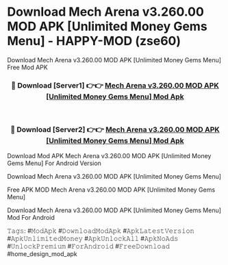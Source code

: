 # Download Mech Arena v3.260.00 MOD APK [Unlimited Money Gems Menu] - HAPPY-MOD (zse60)
Download Mech Arena v3.260.00 MOD APK [Unlimited Money Gems Menu] Free Mod APK

<div align="center">
<h3>🔴 Download [Server1] 👉👉 <a href="https://apkcomod.com?title=Mech_Arena_v3.260.00_MOD_APK_[Unlimited_Money_Gems_Menu]">Mech Arena v3.260.00 MOD APK [Unlimited Money Gems Menu] Mod Apk</a></h3><br>

<h3>🔴 Download [Server2] 👉👉 <a href="https://apkcomod.com?title=Mech_Arena_v3.260.00_MOD_APK_[Unlimited_Money_Gems_Menu]">Mech Arena v3.260.00 MOD APK [Unlimited Money Gems Menu] Mod Apk</a></h3>
</div>


Download Mod APK Mech Arena v3.260.00 MOD APK [Unlimited Money Gems Menu] For Android Version

Download Mech Arena v3.260.00 MOD APK [Unlimited Money Gems Menu] 

Free APK MOD Mech Arena v3.260.00 MOD APK [Unlimited Money Gems Menu] 

Download Mech Arena v3.260.00 MOD APK [Unlimited Money Gems Menu] Mod For Android

𝚃𝚊𝚐𝚜: #𝙼𝚘𝚍𝙰𝚙𝚔 #𝙳𝚘𝚠𝚗𝚕𝚘𝚊𝚍𝙼𝚘𝚍𝙰𝚙𝚔 #𝙰𝚙𝚔𝙻𝚊𝚝𝚎𝚜𝚝𝚅𝚎𝚛𝚜𝚒𝚘𝚗 #𝙰𝚙𝚔𝚄𝚗𝚕𝚒𝚖𝚒𝚝𝚎𝚍𝙼𝚘𝚗𝚎𝚢 #𝙰𝚙𝚔𝚄𝚗𝚕𝚘𝚌𝚔𝙰𝚕𝚕 #𝙰𝚙𝚔𝙽𝚘𝙰𝚍𝚜 #𝚄𝚗𝚕𝚘𝚌𝚔𝙿𝚛𝚎𝚖𝚒𝚞𝚖 #𝙵𝚘𝚛𝙰𝚗𝚍𝚛𝚘𝚒𝚍 #𝙵𝚛𝚎𝚎𝙳𝚘𝚠𝚗𝚕𝚘𝚊𝚍 #home_design_mod_apk
